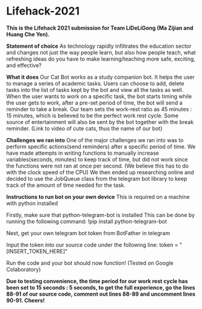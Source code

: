 # Lifehack-2021

**This is the Lifehack 2021 submission for Team LiDeLiGong (Ma Zijian and Huang Che Yen).**

**Statement of choice**
As technology rapidly infiltrates the education sector and changes not just the way people learn, but also how people teach, what refreshing ideas do you have to make learning/teaching more safe, exciting, and effective?

**What it does**
Our Cat Bot works as a study companion bot. It helps the user to manage a series of academic tasks. Users can choose to add, delete tasks into the list of tasks kept by the bot and view all the tasks as well. When the user wants to work on a specific task, the bot starts timing while the user gets to work, after a pre-set period of time, the bot will send a reminder to take a break. Our team sets the work-rest ratio as 45 minutes : 15 minutes, which is believed to be the perfect work rest cycle. Some source of entertainment will also be sent by the bot together with the break reminder. (Link to video of cute cats, thus the name of our bot)

**Challenges we ran into**
One of the major challenges we ran into was to perform specific actions(send reminders) after a specific period of time. We have made attempts in writing functions to manually increase variables(seconds, minutes) to keep track of time, but did not work since the functions were not ran at once per second. (We believe this has to do with the clock speed of the CPU) We then ended up researching online and decided to use the JobQueue class from the telegram bot library to keep track of the amount of time needed for the task.

**Instructions to run bot on your own device**
This is required on a machine with python installed

Firstly, make sure that python-telegram-bot is installed This can be done by running the following command: !pip install python-telegram-bot

Next, get your own telegram bot token from BotFather in telegram

Input the token into our source code under the following line: token = "[INSERT_TOKEN_HERE]"

Run the code and your bot should now function! (Tested on Google Colaboratory)

**Due to testing convenience, the time period for our work rest cycle has been set to 15 seconds : 5 seconds, to get the full experience, go the lines 88-91 of our source code, comment out lines 88-89 and uncomment lines 90-91. Cheers!**
